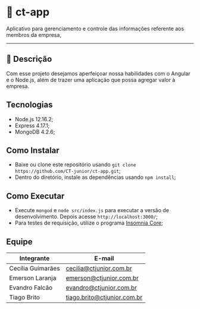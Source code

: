 # :rocket: ct-app
Aplicativo para gerenciamento e controle das informações referente aos membros da empresa, 

---
## :office: Descrição
Com esse projeto desejamos aperfeiçoar nossa habilidades com o Angular e o Node.js, além de trazer uma aplicação que possa agregar valor à empresa.

## Tecnologias
* Node.js 12.16.2;
* Express 4.17.1;
* MongoDB 4.2.6;

## Como Instalar
* Baixe ou clone este repositório usando `git clone https://github.com/CT-junior/ct-app.git`;
* Dentro do diretório, instale as dependências usando `npm install`;

## Como Executar
* Execute `mongod` e `node src/index.js` para executar a versão de desenvolvimento. Depois acesse `http://localhost:3000/`;
* Para testes de requisição, utilize o programa [Insomnia Core](https://insomnia.rest/download/#windows);

## Equipe

|Integrante|E-mail|
|----------|------|
|Cecília Guimarães|cecilia@ctjunior.com.br|
|Emerson Laranja|emerson@ctjunior.com.br|
|Evandro Falcão|evandro@ctjunior.com.br|
|Tiago Brito|tiago.brito@ctjunior.com.br|
